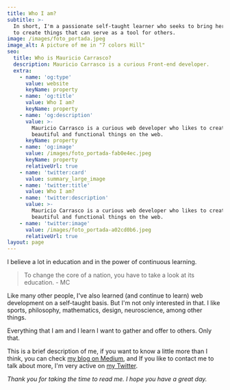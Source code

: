 ```yaml
---
title: Who I am?
subtitle: >-
  In short, I'm a passionate self-taught learner who seeks to bring her skills
  to create things that can serve as a tool for others.
image: /images/foto_portada.jpeg
image_alt: A picture of me in "7 colors Hill"
seo:
  title: Who is Mauricio Carrasco?
  description: Mauricio Carrasco is a curious Front-end developer.
  extra:
    - name: 'og:type'
      value: website
      keyName: property
    - name: 'og:title'
      value: Who I am?
      keyName: property
    - name: 'og:description'
      value: >-
        Mauricio Carrasco is a curious web developer who likes to create
        beautiful and functional things on the web.
      keyName: property
    - name: 'og:image'
      value: /images/foto_portada-fab0e4ec.jpeg
      keyName: property
      relativeUrl: true
    - name: 'twitter:card'
      value: summary_large_image
    - name: 'twitter:title'
      value: Who I am?
    - name: 'twitter:description'
      value: >-
        Mauricio Carrasco is a curious web developer who likes to create
        beautiful and functional things on the web.
    - name: 'twitter:image'
      value: /images/foto_portada-a02cd0b6.jpeg
      relativeUrl: true
layout: page
---
```

I believe a lot in education and in the power of continuous learning.

> To change the core of a nation, you have to take a look at its education. - MC

Like many other people, I've also learned (and continue to learn) web development on a self-taught basis.
But I'm not only interested in that. I like sports, philosophy, mathematics, design, neuroscience, among other things.

Everything that I am and I learn I want to gather and offer to others. Only that.

This is a brief description of me, if you want to know a little more than I think, you can check [my blog on Medium](https://medium.com/@mauriciocarrasco), and If you like to contact me to talk about more, I'm very active on [my Twitter](https://twitter.com/mauricodev).

*Thank you for taking the time to read me. I hope you have a great day.*
